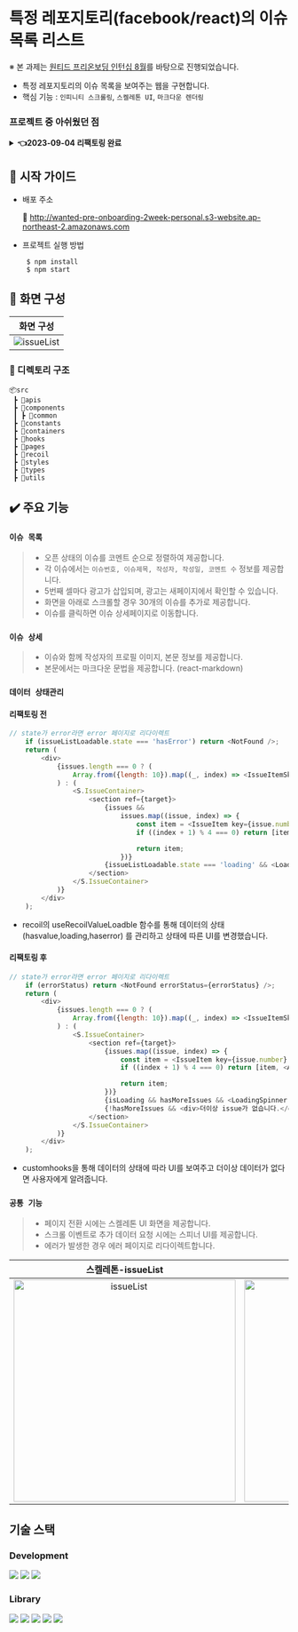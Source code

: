 # 특정 레포지토리(facebook/react)의 이슈 목록 리스트
※ 본 과제는 [원티드 프리온보딩 인턴십 8월](https://www.wanted.co.kr/events/pre_ob_fe_12)를 바탕으로 진행되었습니다.
 - 특정 레포지토리의 이슈 목록을 보여주는 웹을 구현합니다.
 - 핵심 기능 : `인피니티 스크롤링`, `스켈레톤 UI`, `마크다운 렌더링`

### 프로젝트 중 아쉬웠던 점  
<details>
    <summary><b>👈2023-09-04 리팩토링 완료</b></summary>

 - 관심사 분리를 더 확실하게 하기
 - recoil의 의도를 파악하고 selector를 더 효율적으로 사용하기
   - **selector를 사용하지 않고 customhooks으로 대체**
 - custom hooks으로 데이터 패칭 관련 코드 수정하기
   - 인피니티 스크롤 이후 상세페이지 -> 메인페이지로 이동 시 불러온 모든 게시글 보여주기
 - 에러페이지에 무슨 에러인지 사용자에게 알려주기

</details>




## 🙂 시작 가이드
* 배포 주소

  🔗 http://wanted-pre-onboarding-2week-personal.s3-website.ap-northeast-2.amazonaws.com

* 프로젝트 실행 방법
  ```
   $ npm install
   $ npm start
  ```


## 🎥 화면 구성



|   화면 구성     |   
| :-------------------------: | 
|  ![issueList](https://github.com/TaekJinJang/wanted-pre-onboarding-2week-personal-repo/assets/93184838/a2c5d591-f0e9-4b50-9005-3617936f65cf) |


### 📁 디렉토리 구조
```
📦src
 ┣ 📂apis
 ┣ 📂components
 ┃ ┣ 📂common
 ┣ 📂constants
 ┣ 📂containers
 ┣ 📂hooks
 ┣ 📂pages
 ┣ 📂recoil
 ┣ 📂styles
 ┣ 📂types
 ┣ 📂utils
 ```
## ✔️ 주요 기능

### `이슈 목록`
> - 오픈 상태의 이슈를 코멘트 순으로 정렬하여 제공합니다.
> - 각 이슈에서는 `이슈번호, 이슈제목, 작성자, 작성일, 코멘트 수` 정보를 제공합니다.
> - 5번째 셀마다 광고가 삽입되며, 광고는 새페이지에서 확인할 수 있습니다.
> - 화면을 아래로 스크롤할 경우 30개의 이슈를 추가로 제공합니다.
> - 이슈를 클릭하면 이슈 상세페이지로 이동합니다.

### `이슈 상세`
> - 이슈와 함께 작성자의 프로필 이미지, 본문 정보를 제공합니다.
> - 본문에서는 마크다운 문법을 제공합니다. (react-markdown)

### `데이터 상태관리`

#### 리팩토링 전
``` js
// state가 error라면 error 페이지로 리다이렉트
    if (issueListLoadable.state === 'hasError') return <NotFound />;
    return (
        <div>
            {issues.length === 0 ? (
                Array.from({length: 10}).map((_, index) => <IssueItemSkeleton key={index} />)
            ) : (
                <S.IssueContainer>
                    <section ref={target}>
                        {issues &&
                            issues.map((issue, index) => {
                                const item = <IssueItem key={issue.number} issue={issue} />;
                                if ((index + 1) % 4 === 0) return [item, <AdImage key={index} />];

                                return item;
                            })}
                        {issueListLoadable.state === 'loading' && <LoadingSpinner />}
                    </section>
                </S.IssueContainer>
            )}
        </div>
    );
```
- recoil의 useRecoilValueLoadble 함수를 통해 데이터의 상태 (hasvalue,loading,haserror) 를 관리하고 상태에 따른 UI를 변경했습니다.

#### 리팩토링 후
``` js
// state가 error라면 error 페이지로 리다이렉트
    if (errorStatus) return <NotFound errorStatus={errorStatus} />;
    return (
        <div>
            {issues.length === 0 ? (
                Array.from({length: 10}).map((_, index) => <IssueItemSkeleton key={index} />)
            ) : (
                <S.IssueContainer>
                    <section ref={target}>
                        {issues.map((issue, index) => {
                            const item = <IssueItem key={issue.number} issue={issue} />;
                            if ((index + 1) % 4 === 0) return [item, <AdImage key={index} />];

                            return item;
                        })}
                        {isLoading && hasMoreIssues && <LoadingSpinner />}
                        {!hasMoreIssues && <div>더이상 issue가 없습니다.</div>}
                    </section>
                </S.IssueContainer>
            )}
        </div>
    );
```
- customhooks을 통해 데이터의 상태에 따라 UI를 보여주고 더이상 데이터가 없다면 사용자에게 알려줍니다.

### `공통 기능`
> - 페이지 전환 시에는 스켈레톤 UI 화면을 제공합니다.
> - 스크롤 이벤트로 추가 데이터 요청 시에는 스피너 UI를 제공합니다.
> - 에러가 발생한 경우 에러 페이지로 리다이렉트합니다.

  
| 스켈레톤-issueList |       스켈레톤-issueDetail      |
| :---------------------------------: | :-----------------------------------: |
| <img width="400" alt="issueList" src=https://github.com/TaekJinJang/wanted-pre-onboarding-2week-personal-repo/assets/93184838/291d5ac6-9e56-43fc-a5c7-6bc777f2d686/> | <img width="400" alt="issueDetail" src="https://github.com/TaekJinJang/wanted-pre-onboarding-2week-personal-repo/assets/93184838/62ebf151-7ec2-4942-9d05-85262d01f73d"/> |

## 기술 스택

### Development

<img src="https://img.shields.io/badge/JavaScript-F7DF1E?style=for-the-badge&logo=Javascript&logoColor=white"> <img src="https://img.shields.io/badge/TypeScript-3178C6?style=for-the-badge&logo=TypeScript&logoColor=white">
<img src="https://img.shields.io/badge/React-61DAFB?style=for-the-badge&logo=React&logoColor=white">

### Library

<img src="https://img.shields.io/badge/styled%20components-DB7093?style=for-the-badge&logo=styledcomponents&logoColor=white"> <img src="https://img.shields.io/badge/Axios-DA291C?style=for-the-badge&logo=axios&logoColor=white"> <img src="https://img.shields.io/badge/Recoil-3578E5?style=for-the-badge&logo=Recoil&logoColor=white">
<img src="https://img.shields.io/badge/React%20markdown-000000?style=for-the-badge&logo=Markdown&logoColor=white"> <img src="https://img.shields.io/badge/React Router Dom-3178C6?style=for-the-badge&logo=&logoColor=white">

